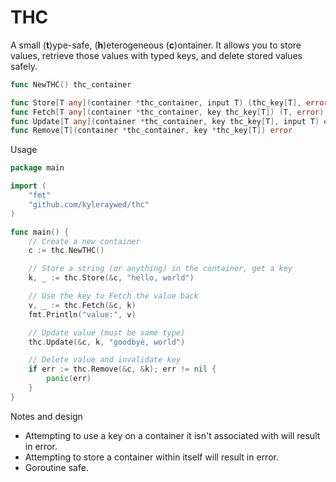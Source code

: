 # THC

A small (**t**)ype-safe, (**h**)eterogeneous (**c**)ontainer. It allows you to store values, retrieve those values with typed keys, and delete stored values safely.

```go
func NewTHC() thc_container

func Store[T any](container *thc_container, input T) (thc_key[T], error)
func Fetch[T any](container *thc_container, key thc_key[T]) (T, error)
func Update[T any](container *thc_container, key thc_key[T], input T) error
func Remove[T](container *thc_container, key *thc_key[T]) error
```

Usage

```go
package main

import (
    "fmt"
    "github.com/kyleraywed/thc"
)

func main() {
    // Create a new container
    c := thc.NewTHC()

    // Store a string (or anything) in the container, get a key
    k, _ := thc.Store(&c, "hello, world")

    // Use the key to Fetch the value back
    v, _ := thc.Fetch(&c, k)
    fmt.Println("value:", v)

    // Update value (must be same type)
    thc.Update(&c, k, "goodbye, world")

    // Delete value and invalidate key
    if err := thc.Remove(&c, &k); err != nil {
        panic(err)
    }
}
```

Notes and design

- Attempting to use a key on a container it isn't associated with will result in error.
- Attempting to store a container within itself will result in error.
- Goroutine safe.
